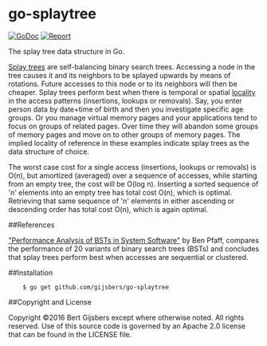 # go-splaytree

[![GoDoc](https://godoc.org/github.com/gijsbers/go-splaytree?status.svg)](https://godoc.org/github.com/gijsbers/go-splaytree)
[![Report](https://goreportcard.com/badge/github.com/gijsbers/go-splaytree)](https://goreportcard.com/report/github.com/gijsbers/go-splaytree)

The splay tree data structure in Go.

[Splay trees](https://en.wikipedia.org/wiki/Splay_tree)
are self-balancing binary search trees.
Accessing a node in the tree causes it and its neighbors
to be splayed upwards by means of rotations.
Future accesses to this node or to its neighbors will then be cheaper.
Splay trees perform best when there is temporal or spatial
[locality](https://en.wikipedia.org/wiki/Locality_of_reference)
in the access patterns (insertions, lookups or removals).
Say, you enter person data by date+time of birth and then
you investigate specific age groups.  Or you manage virtual
memory pages and your applications tend to focus on groups
of related pages. Over time they will abandon some groups
of memory pages and move on to other groups of memory
pages. The implied locality of reference in these examples
indicate splay trees as the data structure of choice.

The worst case cost for a single access (insertions,
lookups or removals) is O(n), but amortized (averaged) over
a sequence of accesses, while starting from an empty tree,
the cost will be O(log n).  Inserting a sorted sequence
of 'n' elements into an empty tree has total cost O(n),
which is optimal.  Retrieving that same sequence of 'n'
elements in either ascending or descending order has total
cost O(n), which is again optimal.

##References

["Performance Analysis of BSTs in System Software"](http://benpfaff.org/papers/libavl.pdf)
by Ben Pfaff, compares the performance of 20 variants
of binary search trees (BSTs) and concludes that splay trees
perform best when accesses are sequential or clustered.

##Installation

        $ go get github.com/gijsbers/go-splaytree

##Copyright and License

Copyright ©2016 Bert Gijsbers except where otherwise noted. All rights reserved.
Use of this source code is governed by an Apache 2.0 license
that can be found in the LICENSE file.
